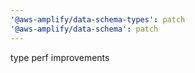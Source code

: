 ```yaml
---
'@aws-amplify/data-schema-types': patch
'@aws-amplify/data-schema': patch
---
```


type perf improvements
